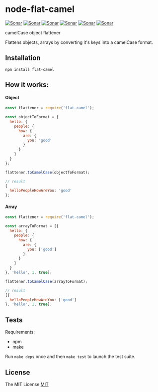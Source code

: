 # node-flat-camel
[![Sonar](http://proxy.dialonce.net/sonar/api/badges/gate?key=node-flat-camel)](http://sonar.dialonce.net/dashboard?id=node-flat-camel)
[![Sonar](http://proxy.dialonce.net/sonar/api/badges/measure?key=node-flat-camel&metric=ncloc)](http://sonar.dialonce.net/dashboard?id=node-flat-camel)
[![Sonar](http://proxy.dialonce.net/sonar/api/badges/measure?key=node-flat-camel&metric=coverage)](http://sonar.dialonce.net/dashboard?id=node-flat-camel)
[![Sonar](http://proxy.dialonce.net/sonar/api/badges/measure?key=node-flat-camel&metric=code_smells)](http://proxy.dialonce.net/sonar/api/badges/measure?key=node-flat-camel&metric=coverage)
[![Sonar](http://proxy.dialonce.net/sonar/api/badges/measure?key=node-flat-camel&metric=bugs)](http://sonar.dialonce.net/dashboard?id=node-flat-camel)
[![Sonar](http://proxy.dialonce.net/sonar/api/badges/measure?key=node-flat-camel&metric=sqale_debt_ratio)](http://sonar.dialonce.net/dashboard?id=node-flat-camel)

camelCase object flattener

Flattens objects, arrays by converting it's keys into a camelCase format.

## Installation
```
npm install flat-camel
```

## How it works:

#### Object
```js
const flattener = require('flat-camel');

const objectToFormat = {
  hello: {
    people: {
      how: {
        are: {
          you: 'good'
        }
      }
    }
  }
};

flattener.toCamelCase(objectToFormat);

// result
{
  helloPeopleHowAreYou: 'good'
};
```

#### Array
```js
const flattener = require('flat-camel');

const arrayToFormat = [{
  hello: {
    people: {
      how: {
        are: {
          you: ['good']
        }
      }
    }
  }
}, 'hello', 1, true];

flattener.toCamelCase(arrayToFormat);

// result
[{
  helloPeopleHowAreYou: ['good']
}, 'hello', 1, true];
```

## Tests
Requirements:
  - npm
  - make

Run `make deps` once and then `make test` to launch the test suite.

## License
The MIT License [MIT](LICENSE.md)
